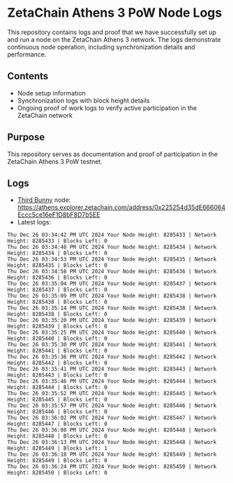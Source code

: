 # ZetaChain Athens 3 PoW Node Logs
This repository contains logs and proof that we have successfully set up and run a node on the ZetaChain Athens 3 network. The logs demonstrate continuous node operation, including synchronization details and performance.

## Contents
- Node setup information
- Synchronization logs with block height details
- Ongoing proof of work logs to verify active participation in the ZetaChain network

## Purpose
This repository serves as documentation and proof of participation in the ZetaChain Athens 3 PoW testnet.

## Logs

- [Third Bunny](https://thirdbunny.xyz/) node: https://athens.explorer.zetachain.com/address/0x225254d35dE666064Eccc5ce16eF1D8bF8D7b5EE
- Latest logs:
```
Thu Dec 26 03:34:42 PM UTC 2024 Your Node Height: 8285433 | Network Height: 8285433 | Blocks Left: 0
Thu Dec 26 03:34:48 PM UTC 2024 Your Node Height: 8285434 | Network Height: 8285434 | Blocks Left: 0
Thu Dec 26 03:34:53 PM UTC 2024 Your Node Height: 8285435 | Network Height: 8285435 | Blocks Left: 0
Thu Dec 26 03:34:58 PM UTC 2024 Your Node Height: 8285436 | Network Height: 8285436 | Blocks Left: 0
Thu Dec 26 03:35:04 PM UTC 2024 Your Node Height: 8285437 | Network Height: 8285437 | Blocks Left: 0
Thu Dec 26 03:35:09 PM UTC 2024 Your Node Height: 8285438 | Network Height: 8285438 | Blocks Left: 0
Thu Dec 26 03:35:14 PM UTC 2024 Your Node Height: 8285438 | Network Height: 8285438 | Blocks Left: 0
Thu Dec 26 03:35:20 PM UTC 2024 Your Node Height: 8285439 | Network Height: 8285439 | Blocks Left: 0
Thu Dec 26 03:35:25 PM UTC 2024 Your Node Height: 8285440 | Network Height: 8285440 | Blocks Left: 0
Thu Dec 26 03:35:30 PM UTC 2024 Your Node Height: 8285441 | Network Height: 8285441 | Blocks Left: 0
Thu Dec 26 03:35:36 PM UTC 2024 Your Node Height: 8285442 | Network Height: 8285442 | Blocks Left: 0
Thu Dec 26 03:35:41 PM UTC 2024 Your Node Height: 8285443 | Network Height: 8285443 | Blocks Left: 0
Thu Dec 26 03:35:46 PM UTC 2024 Your Node Height: 8285444 | Network Height: 8285444 | Blocks Left: 0
Thu Dec 26 03:35:52 PM UTC 2024 Your Node Height: 8285445 | Network Height: 8285445 | Blocks Left: 0
Thu Dec 26 03:35:57 PM UTC 2024 Your Node Height: 8285446 | Network Height: 8285446 | Blocks Left: 0
Thu Dec 26 03:36:02 PM UTC 2024 Your Node Height: 8285447 | Network Height: 8285447 | Blocks Left: 0
Thu Dec 26 03:36:08 PM UTC 2024 Your Node Height: 8285448 | Network Height: 8285448 | Blocks Left: 0
Thu Dec 26 03:36:13 PM UTC 2024 Your Node Height: 8285448 | Network Height: 8285449 | Blocks Left: 1
Thu Dec 26 03:36:18 PM UTC 2024 Your Node Height: 8285449 | Network Height: 8285449 | Blocks Left: 0
Thu Dec 26 03:36:24 PM UTC 2024 Your Node Height: 8285450 | Network Height: 8285450 | Blocks Left: 0
```
